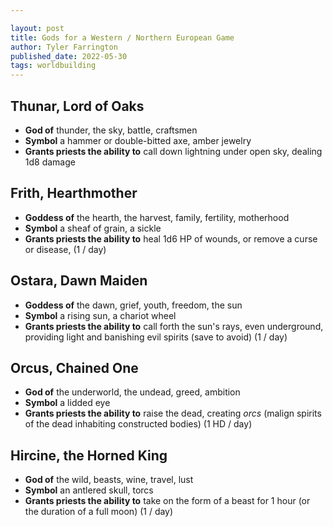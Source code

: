 ```yaml
---

layout: post
title: Gods for a Western / Northern European Game
author: Tyler Farrington
published_date: 2022-05-30
tags: worldbuilding
---
```


## Thunar, Lord of Oaks

- **God of** thunder, the sky, battle, craftsmen
- **Symbol** a hammer or double-bitted axe, amber jewelry
- **Grants priests the ability to** call down lightning under open sky, dealing 1d8 damage

## Frith, Hearthmother

- **Goddess of** the hearth, the harvest, family, fertility, motherhood
- **Symbol** a sheaf of grain, a sickle
- **Grants priests the ability to** heal 1d6 HP of wounds, or remove a curse or disease, (1 / day)

## Ostara, Dawn Maiden

- **Goddess of** the dawn, grief, youth, freedom, the sun
- **Symbol** a rising sun, a chariot wheel
- **Grants priests the ability to** call forth the sun's rays, even underground, providing light and banishing evil spirits (save to avoid) (1 / day)

## Orcus, Chained One

- **God of** the underworld, the undead, greed, ambition
- **Symbol** a lidded eye
- **Grants priests the ability to** raise the dead, creating *orcs* (malign spirits of the dead inhabiting constructed bodies) (1 HD / day)

## Hircine, the Horned King

- **God of** the wild, beasts, wine, travel, lust
- **Symbol** an antlered skull, torcs
- **Grants priests the ability to** take on the form of a beast for 1 hour (or the duration of a full moon) (1 / day)
